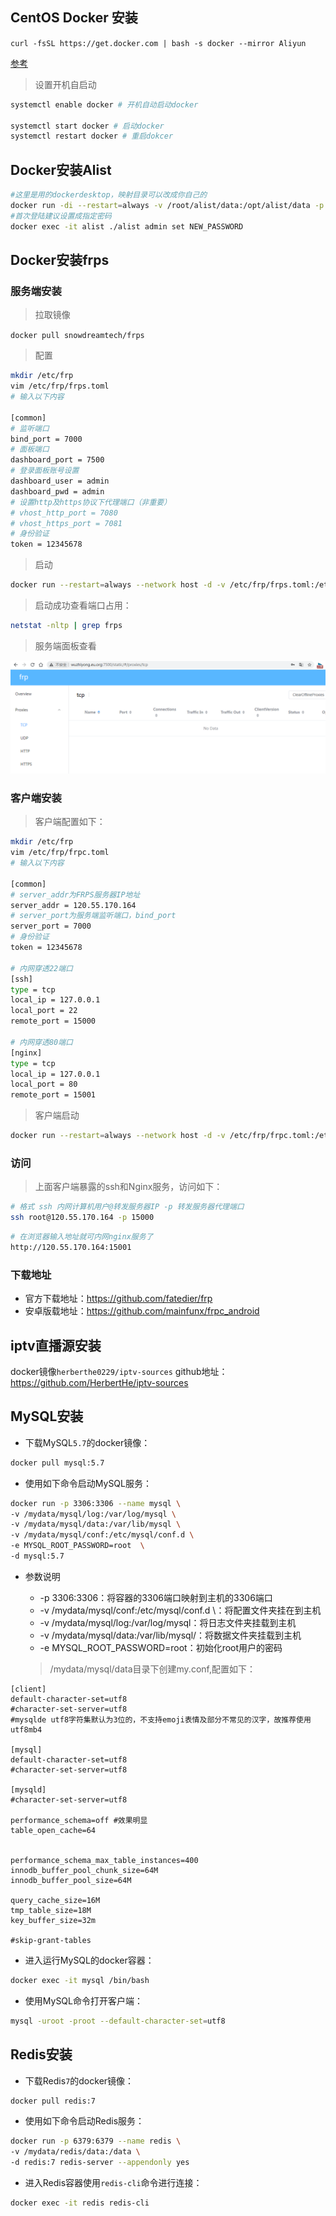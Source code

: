 

## CentOS Docker 安装

`curl -fsSL https://get.docker.com | bash -s docker --mirror Aliyun`

[参考](https://www.runoob.com/docker/centos-docker-install.html)

>设置开机自启动

```bash
systemctl enable docker # 开机自动启动docker

systemctl start docker # 启动docker
systemctl restart docker # 重启dokcer 

```

## Docker安装Alist

```bash
#这里是用的dockerdesktop，映射目录可以改成你自己的
docker run -di --restart=always -v /root/alist/data:/opt/alist/data -p 5244:5244 -e PUID=0 -e PGID=0 -e UMASK=022 --name="alist" xhofe/alist:latest
#首次登陆建议设置成指定密码
docker exec -it alist ./alist admin set NEW_PASSWORD
```



## Docker安装frps

### 服务端安装

> 拉取镜像

`docker pull snowdreamtech/frps`

> 配置

```bash
mkdir /etc/frp
vim /etc/frp/frps.toml
# 输入以下内容

[common]
# 监听端口
bind_port = 7000
# 面板端口
dashboard_port = 7500
# 登录面板账号设置
dashboard_user = admin
dashboard_pwd = admin
# 设置http及https协议下代理端口（非重要）
# vhost_http_port = 7080
# vhost_https_port = 7081
# 身份验证
token = 12345678
```



> 启动

```bash
docker run --restart=always --network host -d -v /etc/frp/frps.toml:/etc/frp/frps.toml --name frps snowdreamtech/frps
```

> 启动成功查看端口占用：

```bash
netstat -nltp | grep frps
```

> 服务端面板查看

![服务安装-2024-05-09-14-47-10](https://raw.githubusercontent.com/dynamicbeam/picbed/master/服务安装-2024-05-09-14-47-10.png)



### 客户端安装



> 客户端配置如下：

```bash
mkdir /etc/frp
vim /etc/frp/frpc.toml
# 输入以下内容

[common]
# server_addr为FRPS服务器IP地址
server_addr = 120.55.170.164
# server_port为服务端监听端口，bind_port
server_port = 7000
# 身份验证
token = 12345678

# 内网穿透22端口
[ssh]
type = tcp
local_ip = 127.0.0.1
local_port = 22
remote_port = 15000

# 内网穿透80端口
[nginx]
type = tcp
local_ip = 127.0.0.1
local_port = 80
remote_port = 15001
```

> 客户端启动

```bash
docker run --restart=always --network host -d -v /etc/frp/frpc.toml:/etc/frp/frpc.toml --name frpc snowdreamtech/frpc
```



### 访问

> 上面客户端暴露的ssh和Nginx服务，访问如下：

```bash
# 格式 ssh 内网计算机用户@转发服务器IP -p 转发服务器代理端口
ssh root@120.55.170.164 -p 15000
```

```bash
# 在浏览器输入地址就可内网nginx服务了
http://120.55.170.164:15001
```


### 下载地址

+ 官方下载地址：https://github.com/fatedier/frp
+ 安卓版载地址：https://github.com/mainfunx/frpc_android



## iptv直播源安装

docker镜像`herberthe0229/iptv-sources`
github地址：https://github.com/HerbertHe/iptv-sources

## MySQL安装

- 下载MySQL`5.7`的docker镜像：

```bash
docker pull mysql:5.7
```

- 使用如下命令启动MySQL服务：

```bash
docker run -p 3306:3306 --name mysql \
-v /mydata/mysql/log:/var/log/mysql \
-v /mydata/mysql/data:/var/lib/mysql \
-v /mydata/mysql/conf:/etc/mysql/conf.d \
-e MYSQL_ROOT_PASSWORD=root  \
-d mysql:5.7
```

- 参数说明
  - -p 3306:3306：将容器的3306端口映射到主机的3306端口
  - -v /mydata/mysql/conf:/etc/mysql/conf.d \：将配置文件夹挂在到主机
  - -v /mydata/mysql/log:/var/log/mysql：将日志文件夹挂载到主机
  - -v /mydata/mysql/data:/var/lib/mysql/：将数据文件夹挂载到主机
  - -e MYSQL_ROOT_PASSWORD=root：初始化root用户的密码
  
  > /mydata/mysql/data目录下创建my.conf,配置如下：

```
[client]
default-character-set=utf8
#character-set-server=utf8
#mysqlde utf8字符集默认为3位的，不支持emoji表情及部分不常见的汉字，故推荐使用utf8mb4
 
[mysql]
default-character-set=utf8
#character-set-server=utf8
 
[mysqld]
#character-set-server=utf8
 
performance_schema=off #效果明显
table_open_cache=64
 
 
performance_schema_max_table_instances=400 
innodb_buffer_pool_chunk_size=64M 
innodb_buffer_pool_size=64M 
 
query_cache_size=16M
tmp_table_size=18M
key_buffer_size=32m
 
#skip-grant-tables
```

- 进入运行MySQL的docker容器：

```bash
docker exec -it mysql /bin/bash
```

- 使用MySQL命令打开客户端：

```bash
mysql -uroot -proot --default-character-set=utf8
```



## Redis安装

- 下载Redis`7`的docker镜像：

```bash
docker pull redis:7
```

- 使用如下命令启动Redis服务：

```bash
docker run -p 6379:6379 --name redis \
-v /mydata/redis/data:/data \
-d redis:7 redis-server --appendonly yes
```

- 进入Redis容器使用`redis-cli`命令进行连接：

```bash
docker exec -it redis redis-cli
```

